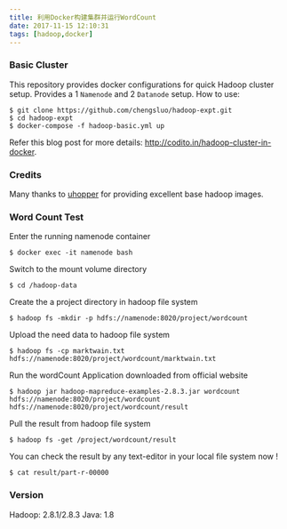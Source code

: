 ```yaml
---
title: 利用Docker构建集群并运行WordCount
date: 2017-11-15 12:10:31
tags: [hadoop,docker]
---
```


### Basic Cluster
This repository provides docker configurations for quick Hadoop cluster setup.
Provides a 1 `Namenode` and 2 `Datanode` setup.
How to use:
```shell
$ git clone https://github.com/chengsluo/hadoop-expt.git
$ cd hadoop-expt
$ docker-compose -f hadoop-basic.yml up
```
<!-- more -->
Refer this blog post for more details: http://codito.in/hadoop-cluster-in-docker.
### Credits
Many thanks to [uhopper](https://bitbucket.org/uhopper/hadoop-docker) for
providing excellent base hadoop images.
### Word Count Test
Enter the running namenode container
```shell
$ docker exec -it namenode bash
```
Switch to the mount volume directory
```shell
$ cd /hadoop-data
```
Create the a project directory in hadoop file system
```shell
$ hadoop fs -mkdir -p hdfs://namenode:8020/project/wordcount
```
Upload the need data to hadoop file system
```shell
$ hadoop fs -cp marktwain.txt hdfs://namenode:8020/project/wordcount/marktwain.txt
```
Run the wordCount Application downloaded  from official website
```shell
$ hadoop jar hadoop-mapreduce-examples-2.8.3.jar wordcount hdfs://namenode:8020/project/wordcount hdfs://namenode:8020/project/wordcount/result
```
Pull the result from hadoop file system
```shell
$ hadoop fs -get /project/wordcount/result
```
You can check the result by any text-editor in your local file system now !
```shell
$ cat result/part-r-00000
```
### Version
Hadoop: 2.8.1/2.8.3
Java: 1.8
